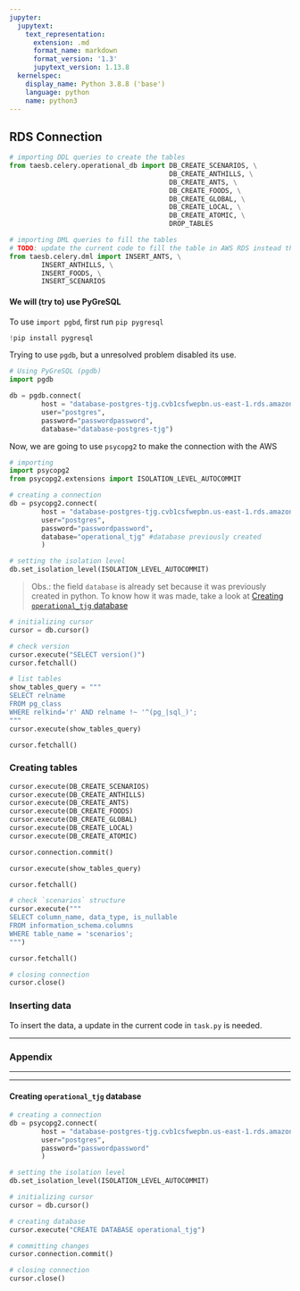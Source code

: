 ```yaml
---
jupyter:
  jupytext:
    text_representation:
      extension: .md
      format_name: markdown
      format_version: '1.3'
      jupytext_version: 1.13.8
  kernelspec:
    display_name: Python 3.8.8 ('base')
    language: python
    name: python3
---
```


## RDS Connection

```python
# importing DDL queries to create the tables
from taesb.celery.operational_db import DB_CREATE_SCENARIOS, \
                                        DB_CREATE_ANTHILLS, \
                                        DB_CREATE_ANTS, \
                                        DB_CREATE_FOODS, \
                                        DB_CREATE_GLOBAL, \
                                        DB_CREATE_LOCAL, \
                                        DB_CREATE_ATOMIC, \
                                        DROP_TABLES 

# importing DML queries to fill the tables
# TODO: update the current code to fill the table in AWS RDS instead the local database
from taesb.celery.dml import INSERT_ANTS, \
        INSERT_ANTHILLS, \
        INSERT_FOODS, \
        INSERT_SCENARIOS                                     
```

#### We will (try to) use PyGreSQL

To use `import pgbd`, first run `pip pygresql`

```python
!pip install pygresql
```

Trying to use `pgdb`, but a unresolved problem disabled its use.

```python
# Using PyGreSQL (pgdb)
import pgdb

db = pgdb.connect(
        host = "database-postgres-tjg.cvb1csfwepbn.us-east-1.rds.amazonaws.com",
        user="postgres",
        password="passwordpassword",
        database="database-postgres-tjg")
```

Now, we are going to use `psycopg2` to make the connection with the AWS

```python
# importing
import psycopg2
from psycopg2.extensions import ISOLATION_LEVEL_AUTOCOMMIT

# creating a connection
db = psycopg2.connect(
        host = "database-postgres-tjg.cvb1csfwepbn.us-east-1.rds.amazonaws.com",
        user="postgres",
        password="passwordpassword",
        database="operational_tjg" #database previously created
        )

# setting the isolation level
db.set_isolation_level(ISOLATION_LEVEL_AUTOCOMMIT)
```

> Obs.: the field `database` is already set because it was previously created in python. To know how it was made, take a look at [Creating `operational_tjg` database](#creating-operational_tjg-database)

```python
# initializing cursor
cursor = db.cursor()
```

```python
# check version
cursor.execute("SELECT version()")
cursor.fetchall()
```

```python
# list tables
show_tables_query = """
SELECT relname 
FROM pg_class 
WHERE relkind='r' AND relname !~ '^(pg_|sql_)';
"""
cursor.execute(show_tables_query)

cursor.fetchall()
```

### Creating tables

```python
cursor.execute(DB_CREATE_SCENARIOS)
cursor.execute(DB_CREATE_ANTHILLS)
cursor.execute(DB_CREATE_ANTS)
cursor.execute(DB_CREATE_FOODS)
cursor.execute(DB_CREATE_GLOBAL)
cursor.execute(DB_CREATE_LOCAL)
cursor.execute(DB_CREATE_ATOMIC)

cursor.connection.commit()
```

```python
cursor.execute(show_tables_query)

cursor.fetchall()
```

```python
# check `scenarios` structure
cursor.execute("""
SELECT column_name, data_type, is_nullable
FROM information_schema.columns
WHERE table_name = 'scenarios';
""")

cursor.fetchall()
```

```python
# closing connection
cursor.close()
```

### Inserting data


To insert the data, a update in the current code in `task.py` is needed.


---
### Appendix 
---
---



#### Creating `operational_tjg` database


```python
# creating a connection
db = psycopg2.connect(
        host = "database-postgres-tjg.cvb1csfwepbn.us-east-1.rds.amazonaws.com",
        user="postgres",
        password="passwordpassword"
        )

# setting the isolation level
db.set_isolation_level(ISOLATION_LEVEL_AUTOCOMMIT)
```

```python
# initializing cursor
cursor = db.cursor()
```

```python
# creating database
cursor.execute("CREATE DATABASE operational_tjg")

# committing changes
cursor.connection.commit()

# closing connection
cursor.close()
```
